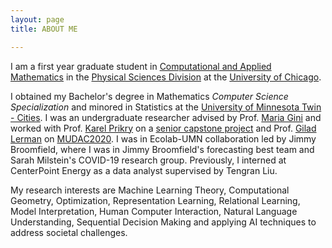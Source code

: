 ```yaml
---
layout: page
title: ABOUT ME

---
```

I am a first year graduate student in [Computational and Applied Mathematics](https://cam.uchicago.edu/) in the [Physical Sciences Division](https://physicalsciences.uchicago.edu/) at the [University of Chicago](https://www.uchicago.edu/).                  

I obtained my Bachelor's degree in Mathematics *Computer Science Specialization* and minored in Statistics at the [University of Minnesota Twin - Cities](https://twin-cities.umn.edu/). I was an undergraduate researcher advised by Prof. [Maria Gini](https://www-users.cs.umn.edu/~gini/) and worked with Prof. [Karel Prikry](https://de.wikipedia.org/wiki/Karel_Prikry) on a [senior capstone project](seniorcapstoneproject.pdf) and Prof. [Gilad Lerman](http://www-users.math.umn.edu/~lerman/) on [MUDAC2020](http://www.mudac.org/mankato/). I was in Ecolab-UMN collaboration led by Jimmy Broomfield, where I was in Jimmy Broomfield's forecasting best team and Sarah Milstein's COVID-19 research group. Previously, I interned at CenterPoint Energy as a data analyst supervised by Tengran Liu.

My research interests are Machine Learning Theory, Computational Geometry, Optimization, Representation Learning, Relational Learning, Model Interpretation, Human Computer Interaction, Natural Language Understanding, Sequential Decision Making and applying AI techniques to address societal challenges.
